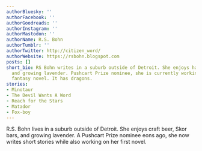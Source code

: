 ```yaml
---
authorBluesky: ''
authorFacebook: ''
authorGoodreads: ''
authorInstagram: ''
authorMastodon: ''
authorName: R.S. Bohn
authorTumblr: ''
authorTwitter: http://citizen_word/
authorWebsite: https://rsbohn.blogspot.com
posts: []
short_bio: RS Bohn writes in a suburb outside of Detroit. She enjoys haiku, Skor bars,
  and growing lavender. Pushcart Prize nominee, she is currently working on her first
  fantasy novel. It has dragons.
stories:
- Minotaur
- The Devil Wants A Word
- Reach for the Stars
- Matador
- Fox-boy
---
```


R.S. Bohn lives in a suburb outside of Detroit. She enjoys craft beer, Skor bars, and growing lavender. A Pushcart Prize nominee eons ago, she now writes short stories while also working on her first novel.